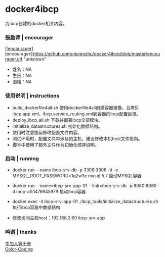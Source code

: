 # docker4ibcp
为ibcp创建的docker相关内容。

### 鼓励师 | encourager
[![encourager]](https://github.com/niurenzhu/docker4ibcp/blob/master/encourager.gif)  
[encourager]:https://github.com/niurenzhu/docker4ibcp/blob/master/encourager.gif "unknown"
* 姓名：NA
* 生日：NA
* 国籍：NA

### 使用说明 | instructions
* build_dockerfile4all.sh            使用dockerfile4all创建容器镜像，且拷贝ibcp.app.xml，ibcp.service_routing.xml到容器的ibcp配置目录。
* deploy_ibcp_all.sh                 下载并部署ibcp全部模块。
* initialize_datastructures.sh       初始化数据结构。
* 使用时注意提前修改配置文件内容。
* 测试环境时，配置文件中涉及的主机，建议修改本机host文件指向。
* 脚本中使用了额外文件作为初始化顺序说明。

### 启动 | running
* docker run --name ibcp-srv-db -p 3306:3306 -d -e MYSQL_ROOT_PASSWORD=1q2w3e mysql:5.7          启动MYSQL容器
* docker run --name=ibcp-srv-app-01 --link=ibcp-srv-db -p 8080:8080 -d ibcp-all:1476945979       启动ibcp容器
* docker exec -it ibcp-srv-app-01 ./ibcp_tools/initialize_datastructures.sh                      执行ibcp容器中数据结构

* 修改访问主机host：192.168.3.60    ibcp-srv-app

### 鸣谢 | thanks
[牛加人等于朱](http://baike.baidu.com/view/1769.htm "NiurenZhu")<br>
[Color-Coding](http://colorcoding.org/ "咔啦工作室")<br>
